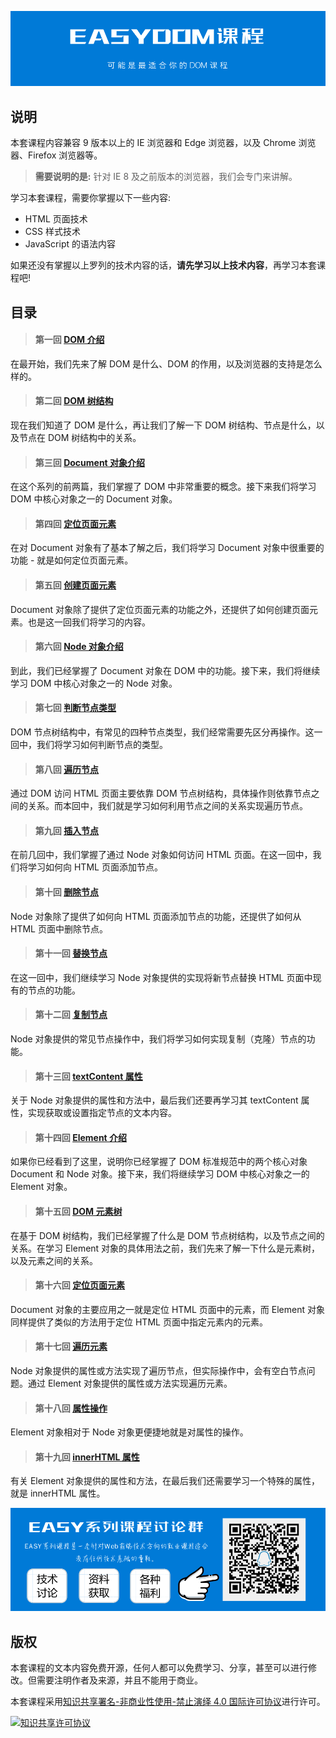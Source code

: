 ![](cover.png)

## 说明

本套课程内容兼容 9 版本以上的 IE 浏览器和 Edge 浏览器，以及 Chrome 浏览器、Firefox 浏览器等。

> **需要说明的是:** 针对 IE 8 及之前版本的浏览器，我们会专门来讲解。

学习本套课程，需要你掌握以下一些内容:

- HTML 页面技术
- CSS 样式技术
- JavaScript 的语法内容

如果还没有掌握以上罗列的技术内容的话，**请先学习以上技术内容**，再学习本套课程吧!

## 目录

> #### 第一回 [DOM 介绍](01-dom-summary/README.md)

在最开始，我们先来了解 DOM 是什么、DOM 的作用，以及浏览器的支持是怎么样的。

> #### 第二回 [DOM 树结构](02-dom-tree/README.md)

现在我们知道了 DOM 是什么，再让我们了解一下 DOM 树结构、节点是什么，以及节点在 DOM 树结构中的关系。

> #### 第三回 [Document 对象介绍](03-document-summary/README.md)

在这个系列的前两篇，我们掌握了 DOM 中非常重要的概念。接下来我们将学习 DOM 中核心对象之一的 Document 对象。

> #### 第四回 [定位页面元素](04-location-element/README.md)

在对 Document 对象有了基本了解之后，我们将学习 Document 对象中很重要的功能 - 就是如何定位页面元素。

> #### 第五回 [创建页面元素](05-create-element/README.md)

Document 对象除了提供了定位页面元素的功能之外，还提供了如何创建页面元素。也是这一回我们将学习的内容。

> #### 第六回 [Node 对象介绍](06-node-summary/README.md)

到此，我们已经掌握了 Document 对象在 DOM 中的功能。接下来，我们将继续学习 DOM 中核心对象之一的 Node 对象。

> #### 第七回 [判断节点类型](07-node-type/README.md)

DOM 节点树结构中，有常见的四种节点类型，我们经常需要先区分再操作。这一回中，我们将学习如何判断节点的类型。

> #### 第八回 [遍历节点](08-traverse-nodes/README.md)

通过 DOM 访问 HTML 页面主要依靠 DOM 节点树结构，具体操作则依靠节点之间的关系。而本回中，我们就是学习如何利用节点之间的关系实现遍历节点。

> #### 第九回 [插入节点](09-insert-node/README.md)

在前几回中，我们掌握了通过 Node 对象如何访问 HTML 页面。在这一回中，我们将学习如何向 HTML 页面添加节点。

> #### 第十回 [删除节点](10-remove-node/README.md)

Node 对象除了提供了如何向 HTML 页面添加节点的功能，还提供了如何从 HTML 页面中删除节点。

> #### 第十一回 [替换节点](11-replace-node/README.md)

在这一回中，我们继续学习 Node 对象提供的实现将新节点替换 HTML 页面中现有的节点的功能。

> #### 第十二回 [复制节点](12-clone-node/README.md)

Node 对象提供的常见节点操作中，我们将学习如何实现复制（克隆）节点的功能。

> #### 第十三回 [textContent 属性](13-textcontent/README.md)

关于 Node 对象提供的属性和方法中，最后我们还要再学习其 textContent 属性，实现获取或设置指定节点的文本内容。

> #### 第十四回 [Element 介绍](14-element-summary/README.md)

如果你已经看到了这里，说明你已经掌握了 DOM 标准规范中的两个核心对象 Document 和 Node 对象。接下来，我们将继续学习 DOM 中核心对象之一的 Element 对象。

> #### 第十五回 [DOM 元素树](15-element-tree/README.md)

在基于 DOM 树结构，我们已经掌握了什么是 DOM 节点树结构，以及节点之间的关系。在学习 Element 对象的具体用法之前，我们先来了解一下什么是元素树，以及元素之间的关系。

> #### 第十六回 [定位页面元素](16-location-element/README.md)

Document 对象的主要应用之一就是定位 HTML 页面中的元素，而 Element 对象同样提供了类似的方法用于定位 HTML 页面中指定元素内的元素。

> #### 第十七回 [遍历元素](17-traverse-elements/README.md)

Node 对象提供的属性或方法实现了遍历节点，但实际操作中，会有空白节点问题。通过 Element 对象提供的属性或方法实现遍历元素。

> #### 第十八回 [属性操作](18-attributes-operate/README.md)

Element 对象相对于 Node 对象更便捷地就是对属性的操作。

> #### 第十九回 [innerHTML 属性](19-innerhtml/README.md)

有关 Element 对象提供的属性和方法，在最后我们还需要学习一个特殊的属性，就是 innerHTML 属性。

![](connection.png)

## 版权

本套课程的文本内容免费开源，任何人都可以免费学习、分享，甚至可以进行修改。但需要注明作者及来源，并且不能用于商业。

本套课程采用<a rel="license" href="http://creativecommons.org/licenses/by-nc-nd/4.0/">知识共享署名-非商业性使用-禁止演绎 4.0 国际许可协议</a>进行许可。

<a rel="license" href="http://creativecommons.org/licenses/by-nc-nd/4.0/"><img alt="知识共享许可协议" style="border-width:0" src="https://i.creativecommons.org/l/by-nc-nd/4.0/88x31.png" /></a><br />